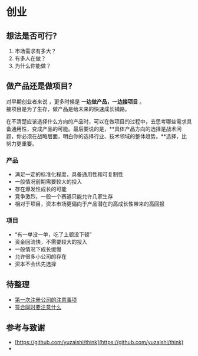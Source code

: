 # 创业

## 想法是否可行?

1. 市场需求有多大？
2. 有多人在做？
3. 为什么你能做？

## **做产品还是做项目?**

对早期创业者来说 ，更多时候是 **一边做产品，一边接项目** 。  
接项目是为了生存，做产品是给未来的快速成长铺路。

在不清楚应该选择什么方向的产品时，可以在做项目的过程中，去思考哪些需求具备通用性，变成产品的可能。最后要说的是，**具体产品方向的选择是战术问题，你必须在战略层面，明白你的选择行业、技术领域的整体趋势。**选择，比努力更重要。

### 产品

* 满足一定的标准化程度，具备通用性和可复制性
* 一般情况前期需要较大的投入
* 存在爆发性成长的可能
* 竞争激烈，一般一个赛道只能允许几家生存
* 相对于项目，资本市场更偏向于产品潜在的高成长性带来的高回报

### 项目

* “有一单没一单，吃了上顿没下顿”
* 资金回流快，不需要较大的投入
* 一般情况下成长缓慢
* 允许很多小公司的存在
* 资本不会优先选择

## 待整理

* [第一次注册公司的注意事项](https://github.com/yuzaishi/think/blob/master/2-%E7%AC%AC%E4%B8%80%E6%AC%A1%E6%B3%A8%E5%86%8C%E5%85%AC%E5%8F%B8%E7%9A%84%E6%B3%A8%E6%84%8F%E4%BA%8B%E9%A1%B9.md)
* [签合同时要注意什么](https://github.com/yuzaishi/think/blob/master/3-%E7%AD%BE%E5%90%88%E5%90%8C%E6%97%B6%E8%A6%81%E6%B3%A8%E6%84%8F%E4%BB%80%E4%B9%88.md)

## 参考与致谢

* [https://github.com/yuzaishi/think](https://github.com/yuzaishi/think)
* 
